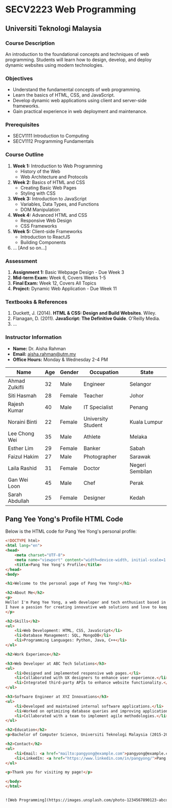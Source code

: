 # SECV2223 Web Programming
## Universiti Teknologi Malaysia

### Course Description
An introduction to the foundational concepts and techniques of web programming. Students will learn how to design, develop, and deploy dynamic websites using modern technologies.

### Objectives
- Understand the fundamental concepts of web programming.
- Learn the basics of HTML, CSS, and JavaScript.
- Develop dynamic web applications using client and server-side frameworks.
- Gain practical experience in web deployment and maintenance.

### Prerequisites
- SECV1111 Introduction to Computing
- SECV1112 Programming Fundamentals

### Course Outline
1. **Week 1:** Introduction to Web Programming
    - History of the Web
    - Web Architecture and Protocols
2. **Week 2:** Basics of HTML and CSS
    - Creating Basic Web Pages
    - Styling with CSS
3. **Week 3:** Introduction to JavaScript
    - Variables, Data Types, and Functions
    - DOM Manipulation
4. **Week 4:** Advanced HTML and CSS
    - Responsive Web Design
    - CSS Frameworks
5. **Week 5:** Client-side Frameworks
    - Introduction to ReactJS
    - Building Components
6. ... [And so on...]

### Assessment
1. **Assignment 1:** Basic Webpage Design - Due Week 3
2. **Mid-term Exam:** Week 6, Covers Weeks 1-5
3. **Final Exam:** Week 12, Covers All Topics
4. **Project:** Dynamic Web Application - Due Week 11

### Textbooks & References
1. Duckett, J. (2014). **HTML & CSS: Design and Build Websites**. Wiley.
2. Flanagan, D. (2011). **JavaScript: The Definitive Guide**. O'Reilly Media.
3. ...

### Instructor Information
- **Name:** Dr. Aisha Rahman
- **Email:** aisha.rahman@utm.my
- **Office Hours:** Monday & Wednesday 2-4 PM

| Name           | Age | Gender | Occupation        | State           |
|----------------|-----|--------|--------------------|-----------------|
| Ahmad Zulkifli | 32  | Male   | Engineer           | Selangor        |
| Siti Hasmah    | 28  | Female | Teacher            | Johor           |
| Rajesh Kumar   | 40  | Male   | IT Specialist      | Penang          |
| Noraini Binti  | 22  | Female | University Student | Kuala Lumpur    |
| Lee Chong Wei  | 35  | Male   | Athlete            | Melaka          |
| Esther Lim     | 29  | Female | Banker             | Sabah           |
| Faizul Hakim   | 27  | Male   | Photographer       | Sarawak         |
| Laila Rashid   | 31  | Female | Doctor             | Negeri Sembilan |
| Gan Wei Loon   | 45  | Male   | Chef               | Perak           |
| Sarah Abdullah | 25  | Female | Designer           | Kedah           |


## Pang Yee Yong's Profile HTML Code

Below is the HTML code for Pang Yee Yong's personal profile:

```html
<!DOCTYPE html>
<html lang="en">
<head>
    <meta charset="UTF-8">
    <meta name="viewport" content="width=device-width, initial-scale=1.0">
    <title>Pang Yee Yong's Profile</title>
</head>
<body>

<h1>Welcome to the personal page of Pang Yee Yong!</h1>

<h2>About Me</h2>
<p>
Hello! I'm Pang Yee Yong, a web developer and tech enthusiast based in Kuala Lumpur. 
I have a passion for creating innovative web solutions and love to keep up with the latest trends in technology.
</p>

<h2>Skills</h2>
<ul>
    <li>Web Development: HTML, CSS, JavaScript</li>
    <li>Database Management: SQL, MongoDB</li>
    <li>Programming Languages: Python, Java, C++</li>
</ul>

<h2>Work Experience</h2>

<h3>Web Developer at ABC Tech Solutions</h3>
<ul>
    <li>Designed and implemented responsive web pages.</li>
    <li>Collaborated with UX designers to enhance user experience.</li>
    <li>Integrated third-party APIs to enhance website functionality.</li>
</ul>

<h3>Software Engineer at XYZ Innovations</h3>
<ul>
    <li>Developed and maintained internal software applications.</li>
    <li>Worked on optimizing database queries and improving application performance.</li>
    <li>Collaborated with a team to implement agile methodologies.</li>
</ul>

<h2>Education</h2>
<p>Bachelor of Computer Science, Universiti Teknologi Malaysia (2015-2019)</p>

<h2>Contact</h2>
<ul>
    <li>Email: <a href="mailto:pangyong@example.com">pangyong@example.com</a></li>
    <li>LinkedIn: <a href="https://www.linkedin.com/in/pangyong/">Pang Yee Yong</a></li>
</ul>

<p>Thank you for visiting my page!</p>

</body>
</html>


![Web Programming](https://images.unsplash.com/photo-1234567890123-abcdef1234567)
